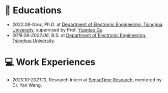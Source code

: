 
# 📖 Educations
- *2022.08-Now*, Ph.D. at [Department of Electronic Engineering, Tsinghua University](https://www.ee.tsinghua.edu.cn/), supervised by Prof. [Yuantao Gu](http://web.ee.tsinghua.edu.cn/guyuantao/)
- *2018.08-2022.06*, B.S. at [Department of Electronic Engineering, Tsinghua University](https://www.ee.tsinghua.edu.cn/).
  
# 💻 Work Experiences
- *2020.10-2021.10*, Research Intern at [SenseTime Research](https://www.sensetime.com/en/), mentored by Dr. Yan Wang.
